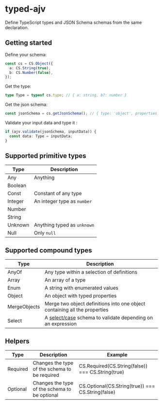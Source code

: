 # typed-ajv

Define TypeScript types and JSON Schema schemas from the same declaration.

## Getting started

Define your schema:

```typescript
const cs = CS.Object({
  a: CS.String(true),
  b: CS.Number(false),
});
```

Get the type:

```typescript
type Type = typeof cs.type; // { a: string, b?: number }
```

Get the json schema:

```typescript
const jsonSchema = cs.getJsonSchema(); // { type: 'object', properties: [...] }
```

Validate your input data and type it :

```typescript
if (ajv.validate(jsonSchema, inputData)) {
  const data: Type = inputData;
}
```

## Supported primitive types

| Type    | Description                 |
| ------- | --------------------------- |
| Any     | Anything                    |
| Boolean |
| Const   | Constant of any type        |
| Integer | An integer type as `number` |
| Number  |
| String  |
| Unknown | Anything typed as `unknown` |
| Null    | Only `null`                 |

## Supported compound types

| Type         | Description                                                                                                                               |
| ------------ | ----------------------------------------------------------------------------------------------------------------------------------------- |
| AnyOf        | Any type within a selection of definitions                                                                                                |
| Array        | An array of a type                                                                                                                        |
| Enum         | A string with enumerated values                                                                                                           |
| Object       | An object with typed properties                                                                                                           |
| MergeObjects | Merge two object definitions into one object containing all the properties                                                                |
| Select       | A [select/case](https://github.com/epoberezkin/ajv-keywords#selectselectcasesselectdefault) schema to validate depending on an expression |

## Helpers

| Type     | Description                                   | Example                                           |
| -------- | --------------------------------------------- | ------------------------------------------------- |
| Required | Changes the type of the schema to be required | CS.Required(CS.String(false)) === CS.String(true) |
| Optional | Changes the type of the schema to be optional | CS.Optional(CS.String(true)) === CS.String(false) |
